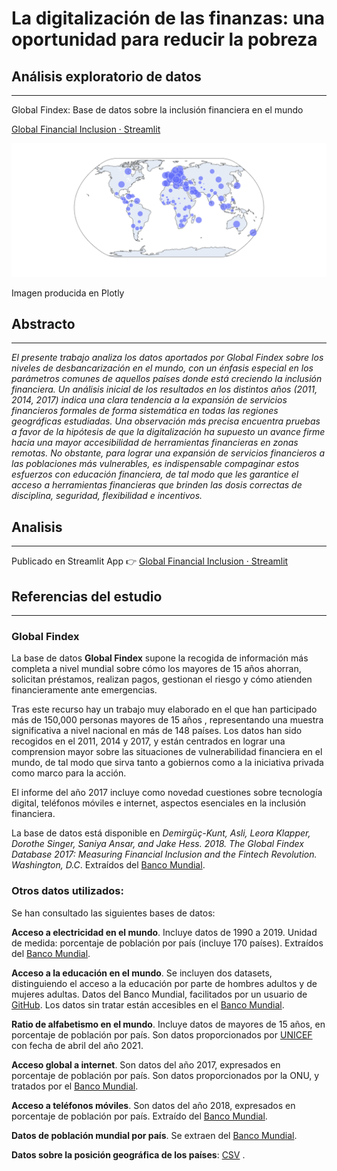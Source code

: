 # La digitalización de las finanzas: una oportunidad para reducir la pobreza

## Análisis exploratorio de datos
----------------------------------------------------------------------------------------------

Global Findex: Base de datos sobre la inclusión financiera en el mundo

[Global Financial Inclusion · Streamlit](https://share.streamlit.io/gonzalovf1996/global_financial_inclusion/main/main.py)

![imagen portada](imagen/newplot.png)

Imagen producida en Plotly

## Abstracto
----------------------------------------------------------------------------------------------
_El presente trabajo analiza los datos aportados por Global Findex sobre los niveles de desbancarización en el mundo, con un énfasis especial en los parámetros comunes de aquellos países donde está creciendo la inclusión financiera. Un análisis inicial de los resultados en los distintos años (2011, 2014, 2017) indica una clara tendencia a la expansión de servicios financieros formales de forma sistemática en todas las regiones geográficas estudiadas. Una observación más precisa encuentra pruebas a favor de la hipótesis de que la digitalización ha supuesto un avance firme hacia una mayor accesibilidad de herramientas financieras en zonas remotas. No obstante, para lograr una expansión de servicios financieros a las poblaciones más vulnerables, es indispensable compaginar estos esfuerzos con educación financiera, de tal modo que les garantice el acceso a herramientas financieras que brinden las dosis correctas de disciplina, seguridad, flexibilidad e incentivos._


## Analisis
----------------------------------------------------------------------------------------------

Publicado en Streamlit App 👉 [Global Financial Inclusion · Streamlit](https://share.streamlit.io/gonzalovf1996/global_financial_inclusion/main/main.py)



## Referencias del estudio
----------------------------------------------------------------------------------------------

### Global Findex

La base de datos __Global Findex__ supone la recogida de información más completa a nivel mundial sobre cómo los mayores de 15 años ahorran, solicitan préstamos, realizan pagos, gestionan el riesgo y cómo atienden financieramente ante emergencias.

Tras este recurso hay un trabajo muy elaborado en el que han participado más de 150,000 personas mayores de 15 años , representando una muestra significativa a nivel nacional en más de 148 países. Los datos han sido recogidos en el 2011, 2014 y 2017, y están centrados en lograr una comprension mayor sobre las situaciones de vulnerabilidad financiera en el mundo, de tal modo que sirva tanto a gobiernos como a la iniciativa privada como marco para la acción.

El informe del año 2017 incluye como novedad cuestiones sobre tecnología digital, teléfonos móviles e internet, aspectos esenciales en la inclusión financiera.

La base de datos está disponible en _Demirgüç-Kunt, Asli, Leora Klapper, Dorothe Singer, Saniya Ansar, and Jake Hess. 2018. The Global Findex Database 2017: Measuring Financial Inclusion and the Fintech Revolution. Washington, D.C_. Extraídos del [Banco Mundial](https://globalfindex.worldbank.org/index.php/#data_sec_focus).


### Otros datos utilizados:

Se han consultado las siguientes bases de datos:

__Acceso a electricidad en el mundo__. Incluye datos de 1990 a 2019. Unidad de medida: porcentaje de población por país (incluye 170 países). Extraídos del [Banco Mundial](https://data.worldbank.org/indicator/EG.ELC.ACCS.ZS).

__Acceso a la educación en el mundo__. Se incluyen dos datasets, distinguiendo el acceso a la educación por parte de hombres adultos y de mujeres adultas. Datos del Banco Mundial, facilitados por un usuario de [GitHub](https://github.com/cllocc/DAND_project_2). Los datos sin tratar están accesibles en el [Banco Mundial](https://databank.worldbank.org/EdStats_Indicators_Report/id/c755d342#).

__Ratio de alfabetismo en el mundo__. Incluye datos de mayores de 15 años, en porcentaje de población por país. Son datos proporcionados por [UNICEF](https://data.unicef.org/topic/education/learning-and-skills/) con fecha de abril del año 2021.

__Acceso global a internet__. Son datos del año 2017, expresados en porcentaje de población por país. Son datos proporcionados por la ONU, y tratados por el [Banco Mundial](https://data.worldbank.org/indicator/IT.NET.USER.ZS).

__Acceso a teléfonos móviles__. Son datos del año 2018, expresados en porcentaje de población por país. Extraído del [Banco Mundial]( https://data.worldbank.org/indicator/IT.CEL.SETS.P2).

__Datos de población mundial por país__. Se extraen del [Banco Mundial](https://data.worldbank.org/indicator/SP.POP.TOTL).

__Datos sobre la posición geográfica de los países__: [CSV](https://gist.githubusercontent.com/tadast/8827699/raw/3cd639fa34eec5067080a61c69e3ae25e3076abb/countries_codes_and_coordinates.csv) .

